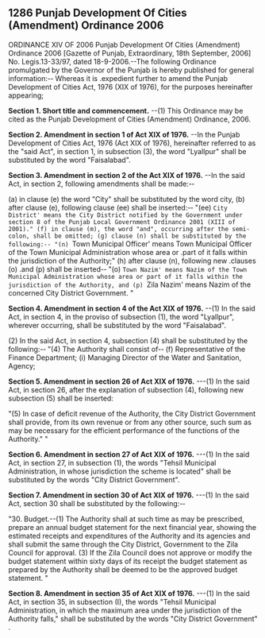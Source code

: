 ## 1286 Punjab Development Of Cities (Amendment) Ordinance 2006
 
ORDINANCE XIV OF 2006
Punjab Development Of Cities (Amendment) Ordinance 2006
[Gazette of Punjab, Extraordinary, 18th September, 2006]
No. Legis.13-33/97, dated 18-9-2006.--The following Ordinance promulgated by the Governor of the Punjab is hereby published for general information:-‑
Whereas it is .expedient further to amend the Punjab Development of Cities Act, 1976 (XIX of 1976), for the purposes hereinafter appearing;

**Section 1. Short title and commencement.**
--(1) This Ordinance may be cited as the Punjab Development of Cities (Amendment) Ordinance, 2006.

 

**Section 2. Amendment in section 1 of Act XIX of 1976.**
    --In the Punjab Development of Cities Act, 1976 (Act XIX of 1976), hereinafter referred to as the "said Act", in section 1, in subsection (3), the word "Lyallpur" shall be substituted by the word "Faisalabad".

 

**Section 3. Amendment in section 2 of the Act XIX of 1976.**
    --In the said Act, in section 2, following amendments shall be made:-‑

(a) in clause (e) the word "City" shall be substituted by the word city,
(b) after clause (e), following clause (ee) shall be inserted:-‑
"(ee) `City District' means the City District notified by the Government under section 8 of the Punjab Local Government Ordinance 2001 (XIII of 2001)."
(f) in clause (m), the word "and", occurring after the semi-colon, shall be omitted;
  (g) clause (n) shall be substituted by the following:-‑
  "(n) `Town Municipal Officer' means Town Municipal Officer of the Town Municipal Administration whose area or .part of it falls within the jurisdiction of the Authority;"
(h) after clause (n), following new .clauses (o) .and (p) shall be inserted-‑
"(o) `Town Nazim' means Nazim of the Town Municipal Administration whose area or part of it falls within the jurisdiction of the Authority, and
  (p) `Zila Nazim' means Nazim of the concerned City District Government. "

 

**Section 4. Amendment in section 4 of the Act XIX of 1976.**
    --(1) In the said Act, in section 4, in the proviso of subsection (1), the word "Lyallpur", wherever occurring, shall be substituted by the word "Faisalabad".

(2) In the said Act, in section 4, subsection (4) shall be substituted by the following:-‑
"(4) The Authority shall consist of-‑
(f) Representative of the Finance Department;
(i) Managing Director of the Water and Sanitation, Agency;

 

**Section 5. Amendment in section 26 of Act XIX of 1976.**
    ---(1) In the said Act, in section 26, after the explanation of subsection (4), following new subsection (5) shall be inserted:

"(5) In case of deficit revenue of the Authority, the City District Government shall provide, from its own revenue or from any other source, such sum as may be necessary for the efficient performance of the functions of the Authority." "

 

**Section 6. Amendment in section 27 of Act XIX of 1976.**
    ---(1) In the said Act, in section 27, in subsection (1), the words "Tehsil Municipal Administration, in whose jurisdiction the scheme is located" shall be substituted by the words "City District Government".

 

**Section 7. Amendment in section 30 of Act XIX of 1976.**
    ---(1) In the said Act, section 30 shall be substituted by the following:-‑

"30. Budget.--(1) The Authority shall at such time as may be prescribed, prepare an annual budget statement for the next financial year, showing the estimated receipts and expenditures of the Authority and its agencies and shall submit the same through the City District, Government to the Zila Council for approval.
(3) If the Zila Council does not approve or modify the budget statement within sixty days of its receipt the budget statement as prepared by the Authority shall be deemed to be the approved budget statement. "

 

**Section 8. Amendment in section 35 of Act XIX of 1976.**
    ---(1) In the said Act, in section 35, in subsection (I), the words "Tehsil Municipal Administration, in which the maximum area under the jurisdiction of the Authority falls," shall be substituted by the words "City District Government" .

